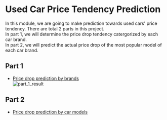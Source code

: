 # Used Car Price Tendency Prediction

In this module, we are going to make prediction towards used cars' price tendency. There are total 2 parts in this project.\
In part 1, we will determine the price drop tendency catergorized by each car brand.\
In part 2, we will predict the actual price drop of the most popular model of each car brand.


## Part 1
* [Price drop prediction by brands](https://github.com/danniely/Used-Car-Price/blob/Hyunho/Used_Car_price.ipynb)\
![part_1_result](https://user-images.githubusercontent.com/37637823/56077712-3a874f80-5d94-11e9-8727-c8a4d43fc4fe.png)

## Part 2
* [Price drop prediction by car models](https://github.com/danniely/Used-Car-Price/blob/Hyunho/Car_model_price_prediction.ipynb) 
